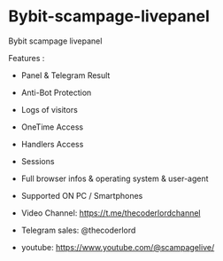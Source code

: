# Bybit-scampage-livepanel



Bybit scampage livepanel

Features :
* Panel & Telegram Result
* Anti-Bot Protection
* Logs of visitors
* OneTime Access 
* Handlers Access 
* Sessions
* Full browser infos & operating system & user-agent
* Supported ON PC / Smartphones

* Video Channel:  https://t.me/thecoderlordchannel
* Telegram sales: @thecoderlord
* youtube:        https://www.youtube.com/@scampagelive/
